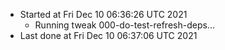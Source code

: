   - Started at Fri Dec 10 06:36:26 UTC 2021
    - Running tweak 000-do-test-refresh-deps...
  - Last done at Fri Dec 10 06:37:06 UTC 2021
